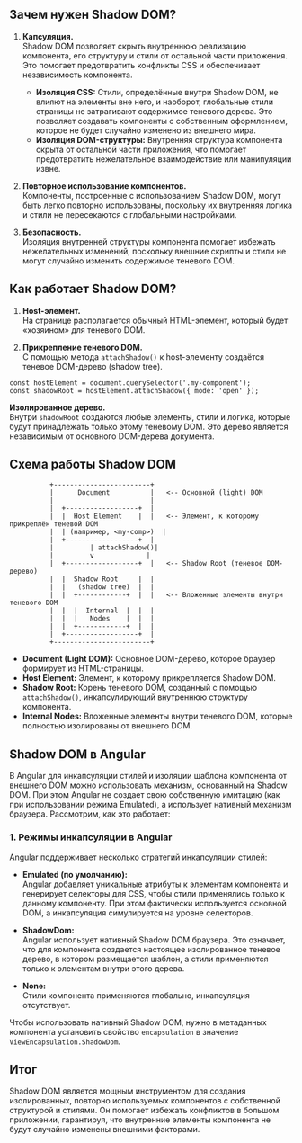 ## Зачем нужен Shadow DOM?

1. **Капсуляция.**  
    Shadow DOM позволяет скрыть внутреннюю реализацию компонента, его структуру и стили от остальной части приложения. Это помогает предотвратить конфликты CSS и обеспечивает независимость компонента.
    
    - **Изоляция CSS:** Стили, определённые внутри Shadow DOM, не влияют на элементы вне него, и наоборот, глобальные стили страницы не затрагивают содержимое теневого дерева. Это позволяет создавать компоненты с собственным оформлением, которое не будет случайно изменено из внешнего мира.
	- **Изоляция DOM-структуры:** Внутренняя структура компонента скрыта от остальной части приложения, что помогает предотвратить нежелательное взаимодействие или манипуляции извне.
    
2. **Повторное использование компонентов.**  
    Компоненты, построенные с использованием Shadow DOM, могут быть легко повторно использованы, поскольку их внутренняя логика и стили не пересекаются с глобальными настройками.
    
3. **Безопасность.**  
    Изоляция внутренней структуры компонента помогает избежать нежелательных изменений, поскольку внешние скрипты и стили не могут случайно изменить содержимое теневого DOM.

## Как работает Shadow DOM?

1. **Host-элемент.**  
    На странице располагается обычный HTML-элемент, который будет «хозяином» для теневого DOM.
    
2. **Прикрепление теневого DOM.**  
    С помощью метода `attachShadow()` к host-элементу создаётся теневое DOM-дерево (shadow tree).

```JS
const hostElement = document.querySelector('.my-component');
const shadowRoot = hostElement.attachShadow({ mode: 'open' });
```
**Изолированное дерево.**  
Внутри `shadowRoot` создаются любые элементы, стили и логика, которые будут принадлежать только этому теневому DOM. Это дерево является независимым от основного DOM-дерева документа.


## Схема работы Shadow DOM

```plain
          +------------------------+
          |      Document          |   <-- Основной (light) DOM
          |                        |
          |  +------------------+  |
          |  |  Host Element    |  |   <-- Элемент, к которому прикреплён теневой DOM
          |  | (например, <my-comp>)  |
          |  +------------------+  |
          |         | attachShadow()|
          |         v             |
          |  +------------------+  |   <-- Shadow Root (теневое DOM-дерево)
          |  |  Shadow Root     |  |
          |  |   (shadow tree)  |  |
          |  |  +------------+  |  |   <-- Вложенные элементы внутри теневого DOM
          |  |  |  Internal  |  |  |
          |  |  |   Nodes    |  |  |
          |  |  +------------+  |  |
          |  +------------------+  |
          +------------------------+
```

- **Document (Light DOM):** Основное DOM-дерево, которое браузер формирует из HTML-страницы.
- **Host Element:** Элемент, к которому прикрепляется Shadow DOM.
- **Shadow Root:** Корень теневого DOM, созданный с помощью `attachShadow()`, инкапсулирующий внутреннюю структуру компонента.
- **Internal Nodes:** Вложенные элементы внутри теневого DOM, которые полностью изолированы от внешнего DOM.

## Shadow DOM в Angular

В Angular для инкапсуляции стилей и изоляции шаблона компонента от внешнего DOM можно использовать механизм, основанный на Shadow DOM. При этом Angular не создает свою собственную имитацию (как при использовании режима Emulated), а использует нативный механизм браузера. Рассмотрим, как это работает:

### 1. Режимы инкапсуляции в Angular

Angular поддерживает несколько стратегий инкапсуляции стилей:

- **Emulated (по умолчанию):**  
    Angular добавляет уникальные атрибуты к элементам компонента и генерирует селекторы для CSS, чтобы стили применялись только к данному компоненту. При этом фактически используется основной DOM, а инкапсуляция симулируется на уровне селекторов.
    
- **ShadowDom:**  
    Angular использует нативный Shadow DOM браузера. Это означает, что для компонента создается настоящее изолированное теневое дерево, в котором размещается шаблон, а стили применяются только к элементам внутри этого дерева.
    
- **None:**  
    Стили компонента применяются глобально, инкапсуляция отсутствует.
    

Чтобы использовать нативный Shadow DOM, нужно в метаданных компонента установить свойство `encapsulation` в значение `ViewEncapsulation.ShadowDom`.


## Итог

Shadow DOM является мощным инструментом для создания изолированных, повторно используемых компонентов с собственной структурой и стилями. Он помогает избежать конфликтов в большом приложении, гарантируя, что внутренние элементы компонента не будут случайно изменены внешними факторами.